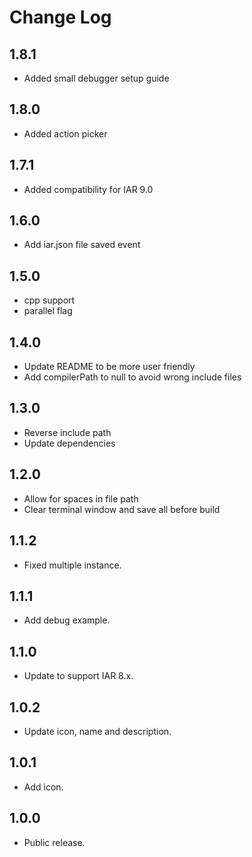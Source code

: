 # Change Log

## 1.8.1
  - Added small debugger setup guide

## 1.8.0
  - Added action picker

## 1.7.1
  - Added compatibility for IAR 9.0

## 1.6.0
  - Add iar.json file saved event 
  
## 1.5.0
  - cpp support
  - parallel flag
  
## 1.4.0
  - Update README to be more user friendly
  - Add compilerPath to null to avoid wrong include files

## 1.3.0
  - Reverse include path 
  - Update dependencies

## 1.2.0
  - Allow for spaces in file path
  - Clear terminal window and save all before build

## 1.1.2
  - Fixed multiple instance.

## 1.1.1
  - Add debug example.
  
## 1.1.0
  - Update to support IAR 8.x.
  
## 1.0.2
  - Update icon, name and description.
  
## 1.0.1
  - Add icon.
  
## 1.0.0
  - Public release.